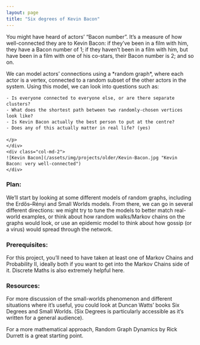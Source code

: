 ```yaml
---
layout: page
title: "Six degrees of Kevin Bacon"
---
```

<div class="row g-5 mb-5">
    <div class="col-md-10">
    <p>You might have heard of actors’ “Bacon number”. It’s a measure of how well-connected they are to Kevin Bacon: if they’ve been in a film with him, they have a Bacon number of 1; if they haven’t been in a film with him, but have been in a film with one of his co-stars, their Bacon number is 2; and so on.</p>
    <p>We can model actors’ connections using a *random graph*, where each actor is a vertex, connected to a random subset of the other actors in the system. Using this model, we can look into questions such as:
    
    - Is everyone connected to everyone else, or are there separate clusters?
    - What does the shortest path between two randomly-chosen vertices look like?
    - Is Kevin Bacon actually the best person to put at the centre?
    - Does any of this actually matter in real life? (yes)

    </p>
    </div>
    <div class="col-md-2">
    ![Kevin Bacon](/assets/img/projects/older/Kevin-Bacon.jpg "Kevin Bacon: very well-connected")
    </div>
</div>



### Plan:

We’ll start by looking at some different models of random graphs, including the Erdős–Rényi and Small Worlds models. From there, we can go in several different directions: we might try to tune the models to better match real-world examples, or think about how random walks/Markov chains on the graphs would look, or use an epidemic model to think about how gossip (or a virus) would spread through the network.

### Prerequisites:

For this project, you’ll need to have taken at least one of Markov Chains and Probability II, ideally both if you want to get into the Markov Chains side of it. Discrete Maths is also extremely helpful here.

### Resources:

For more discussion of the small-worlds phenomenon and different situations where it’s useful, you could look at Duncan Watts’ books Six Degrees and Small Worlds. (Six Degrees is particularly accessible as it’s written for a general audience).

For a more mathematical approach, Random Graph Dynamics by Rick Durrett is a great starting point.



